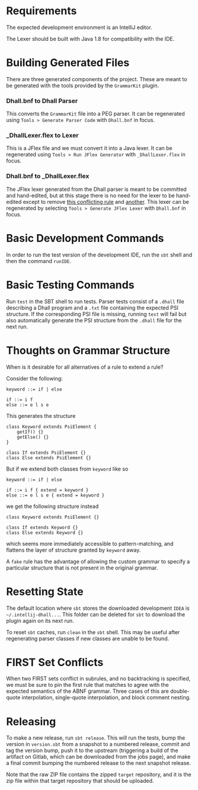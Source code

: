 Requirements
===

The expected development environment is an IntelliJ editor.

The Lexer should be built with Java 1.8 for compatibility with the IDE.

Building Generated Files
===

There are three generated components of the project. These are meant to be generated with the tools provided by the `GrammarKit` plugin.

### Dhall.bnf to Dhall Parser

This converts the `GrammarKit` file into a PEG parser. It can be regenerated using `Tools > Generate Parser Code` with `Dhall.bnf` in focus.

### _DhallLexer.flex to Lexer 

This is a JFlex file and we must convert it into a Java lexer. It can be regenerated using `Tools > Run JFlex Generator` with `_DhallLexer.flex` in focus.

### Dhall.bnf to _DhallLexer.flex

The JFlex lexer generated from the Dhall parser is meant to be committed and hand-edited, but at this stage there is no need for the lexer to be hand-edited except to remove [this conflicting rule](https://github.com/JetBrains/Grammar-Kit/blob/81cbce63ff4d3b908e5be343eeb82b15ec3b51ec/resources/templates/lexer.flex.template#L25-L26) and [another](https://github.com/JetBrains/Grammar-Kit/blob/81cbce63ff4d3b908e5be343eeb82b15ec3b51ec/resources/templates/lexer.flex.template#L35). This lexer can be regenerated by selecting `Tools > Generate JFlex Lexer` with `Dhall.bnf` in focus.


Basic Development Commands
===
In order to run the test version of the development IDE, run the `sbt` shell and then the command `runIDE`.

Basic Testing Commands
===

Run `test` in the SBT shell to run tests. Parser tests consist of a `.dhall` file describing a Dhall program and a `.txt` file containing the expected PSI structure. If the corresponding PSI file is missing, running `test` will fail but also automatically generate the PSI structure from the `.dhall` file for the next run.

Thoughts on Grammar Structure
===

When is it desirable for all alternatives of a rule to extend a rule?

Consider the following:
```
keyword ::= if | else

if ::= i f
else ::= e l s e
```

This generates the structure

```
class Keyword extends PsiElement {
    getIf() {}
    getElse() {}
}

class If extends PsiElement {}
class Else extends PsiElement {}
```

But if we extend both classes from `keyword` like so
```
keyword ::= if | else

if ::= i f { extend = keyword }
else ::= e l s e { extend = keyword }
```

we get the following structure instead
```
class Keyword extends PsiElement {}

class If extends Keyword {}
class Else extends Keyword {}
```

which seems more immediately accessible to pattern-matching, and flattens the layer of structure granted by `keyword` away.

A `fake` rule has the advantage of allowing the custom grammar to specify a particular structure that is not present in the original grammar.

Resetting State
===

The default location where `sbt` stores the downloaded development `IDEA` is `~/.intellij-dhall...`. This folder can be deleted for `sbt` to download the plugin again on its next run.

To reset `sbt` caches, run `clean` in the `sbt` shell. This may be useful after regenerating parser classes if new classes are unable to be found.

FIRST Set Conflicts
===
When two FIRST sets conflict in subrules, and no backtracking is specified, we must be sure to pin the first rule that matches to agree with the expected semantics of the ABNF grammar. Three cases of this are double-quote interpolation, single-quote interpolation, and block comment nesting.


Releasing
===

To make a new release, run `sbt release`. This will run the tests, bump the version in `version.sbt` from a snapshot to a numbered release, commit and tag the version bump, push it to the upstream (triggering a build of the artifact on Gitlab, which can be downloaded from the jobs page), and make a final commit bumping the numbered release to the next snapshot release.  

Note that the raw ZIP file contains the zipped `target` repository, and it is the zip file within that target repository that should be uploaded.
